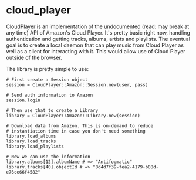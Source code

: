 # cloud_player  #

CloudPlayer is an implementation of the undocumented (read: may break
at any time) API of Amazon's Cloud Player. It's pretty basic right
now, handling authentication and getting tracks, albums, artists
and playlists. The eventual goal is to create a local daemon that can
play music from Cloud Player as well as a client for interacting with
it. This would allow use of Cloud Player outside of the browser.

The library is pretty simple to use:

    # First create a Session object
    session = CloudPlayer::Amazon::Session.new(user, pass)

    # Send auth information to Amazon
    session.login

    # Then use that to create a Library
    library = CloudPlayer::Amazon::Library.new(session)

    # Download data from Amazon. This is on-demand to reduce
    # instantiation time in case you don't need something
    library.load_albums
    library.load_tracks
    library.load_playlists

    # Now we can use the information
    library.albums[12].albumName # => "Antifogmatic"
    library.tracks[40].objectId # => "8d4d7f39-fea2-4179-b08d-e76ce66f4582"

